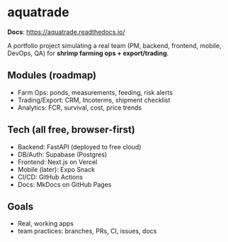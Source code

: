 # aquatrade
**Docs**: https://aquatrade.readthedocs.io/



A portfolio project simulating a real team (PM, backend, frontend, mobile, DevOps, QA) for **shrimp farming ops + export/trading**.

## Modules (roadmap)
- Farm Ops: ponds, measurements, feeding, risk alerts
- Trading/Export: CRM, Incoterms, shipment checklist
- Analytics: FCR, survival, cost, price trends

## Tech (all free, browser-first)
- Backend: FastAPI (deployed to free cloud)
- DB/Auth: Supabase (Postgres)
- Frontend: Next.js on Vercel
- Mobile (later): Expo Snack
- CI/CD: GitHub Actions
- Docs: MkDocs on GitHub Pages

## Goals
- Real, working apps
- team practices: branches, PRs, CI, issues, docs
